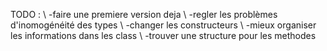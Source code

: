 TODO : \\
-faire une premiere version deja \\
-regler les problèmes d'inomogénéité des types \\
-changer les constructeurs \\
-mieux organiser les informations dans les class \\
-trouver une structure pour les methodes
